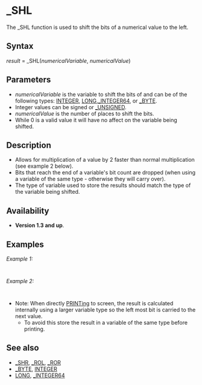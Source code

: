 # _SHL

The _SHL function is used to shift the bits of a numerical value to the left.

  

## Syntax

*result* = _SHL(*numericalVariable*, *numericalValue*)
  

## Parameters

* *numericalVariable* is the variable to shift the bits of and can be of the following types: [INTEGER](INTEGER.md), [LONG](LONG.md),[_INTEGER64](_INTEGER64.md), or [_BYTE](_BYTE.md).
* Integer values can be signed or [_UNSIGNED](_UNSIGNED.md).
* *numericalValue* is the number of places to shift the bits.
* While 0 is a valid value it will have no affect on the variable being shifted.

  

## Description

* Allows for multiplication of a value by 2 faster than normal multiplication (see example 2 below).
* Bits that reach the end of a variable's bit count are dropped (when using a variable of the same type - otherwise they will carry over).
* The type of variable used to store the results should match the type of the variable being shifted.

  

## Availability

* **Version 1.3 and up**.

  

## Examples

*Example 1:*

``` A~%% = 1 'set right most bit of an[_UNSIGNED](_UNSIGNED.md) [_BYTE](_BYTE.md) [PRINT](PRINT.md) A~%% [PRINT](PRINT.md) _SHL(A~%%,7) B~%% = _SHL(A~%%,8) 'shift the bit off the left 'edge' [PRINT](PRINT.md) B~%%  
```

```  1  128  0  
```

  

*Example 2:*

``` A~%% = 1 [FOR](FOR.md) I%% = 0 [TO](TO.md) 8     [PRINT](PRINT.md) _SHL(A~%%, I%%) [NEXT](NEXT.md) I%%  
```

```    1    2    4    8   16   32   64  128  256  
```

* Note: When directly [PRINTing](PRINTing.md) to screen, the result is calculated internally using a larger variable type so the left most bit is carried to the next value.
	+ To avoid this store the result in a variable of the same type before printing.

  

## See also

* [_SHR](_SHR.md), [_ROL](_ROL.md), [_ROR](_ROR.md)
* [_BYTE](_BYTE.md), [INTEGER](INTEGER.md)
* [LONG](LONG.md), [_INTEGER64](_INTEGER64.md)

  
